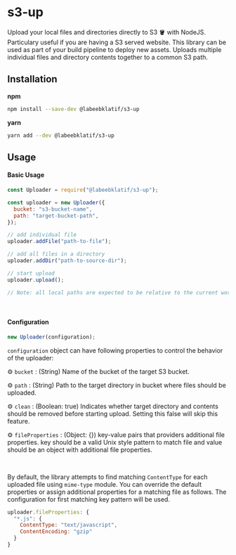 # s3-up

Upload your local files and directories directly to S3 🪣 with NodeJS. Particulary useful if you are having a S3 served website.
This library can be used as part of your build pipeline to deploy new assets. Uploads multiple individual files and directory contents together to a common S3 path.
</br>

## Installation

**npm**

```sh
npm install --save-dev @labeebklatif/s3-up
```

**yarn**

```sh
yarn add --dev @labeebklatif/s3-up
```

## Usage

#### Basic Usage

```js
const Uploader = require("@labeebklatif/s3-up");

const uploader = new Uploader({
  bucket: "s3-bucket-name",
  path: "target-bucket-path",
});

// add individual file
uploader.addFile("path-to-file");

// add all files in a directory
uploader.addDir("path-to-source-dir");

// start upload
uploader.upload();

// Note: all local paths are expected to be relative to the current working directory - process.cwd()
```

</br>

#### Configuration

```js
new Uploader(configuration);
```

`configuration` object can have following properties to control the behavior of the uploader:

⚙️ `bucket` : (String) Name of the bucket of the target S3 bucket.

⚙️ `path` : (String) Path to the target directory in bucket where files should be uploaded.

⚙️ `clean` : (Boolean: true) Indicates whether target directory and contents should be removed before starting upload. Setting this false will skip this feature.

⚙️ `fileProperties` : (Object: {}) key-value pairs that providers additional file properties.
key should be a valid Unix style pattern to match file and value should be an object with additional file properties.

</br>

By default, the library attempts to find matching `ContentType` for each uploaded file using `mime-type` module.
You can override the default properties or assign additional properties for a matching file as follows.
The configuration for first matching key pattern will be used.

```js
uploader.fileProperties: {
  "*.js": {
    ContentType: "text/javascript",
    ContentEncoding: "gzip"
  }
}
```
